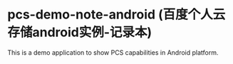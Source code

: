 pcs-demo-note-android (百度个人云存储android实例-记录本)
===================

This is a demo application to show PCS capabilities in Android platform.


